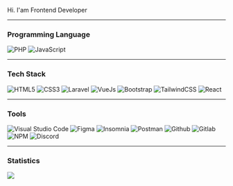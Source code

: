Hi. I'am Frontend Developer
___
### Programming Language
![PHP](https://img.shields.io/badge/-PHP-000?&logo=PHP)
![JavaScript](https://img.shields.io/badge/-JavaScript-000?&logo=JavaScript)

___
### Tech Stack
![HTML5](https://img.shields.io/badge/HTML5-000&logo=HTML5)
![CSS3](https://img.shields.io/static/v1?style=for-the-badge&message=CSS3&color=1572B6&logo=CSS3&logoColor=FFFFFF&label=)
![Laravel](https://img.shields.io/badge/-Laravel-000?&logo=laravel)
![VueJs](https://img.shields.io/badge/-Vue-000?&logo=vuedotjs)
![Bootstrap](https://img.shields.io/badge/-Bootstrap-000?&logo=bootstrap)
![TailwindCSS](https://img.shields.io/badge/-Tailwind-000?&logo=tailwindcss)
![React](https://img.shields.io/badge/-ReactJs-000?logo=react)

___
### Tools
![Visual Studio Code](https://img.shields.io/badge/-Visual%20Studio%20Code-000?&logo=Visualstudio)
![Figma](https://img.shields.io/badge/-Figma-000?&logo=figma)
![Insomnia](https://img.shields.io/badge/-Insomnia-000?&logo=insomnia)
![Postman](https://img.shields.io/badge/-Postman-000?&logo=postman)
![Github](https://img.shields.io/badge/-Github-000?&logo=github)
![Gitlab](https://img.shields.io/badge/-Gitlab-000?&logo=gitlab)
![NPM](https://img.shields.io/badge/-npm-000?&logo=npm)
![Discord](https://img.shields.io/badge/-Discord-000?&logo=discord)

___
### Statistics
![](https://github-profile-summary-cards.vercel.app/api/cards/profile-details?username=bayuaji08&theme=github_dark)
